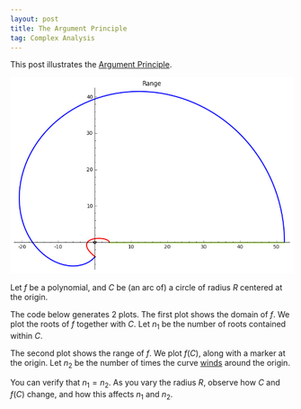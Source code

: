 ```yaml
---
layout: post
title: The Argument Principle
tag: Complex Analysis
---
```


This post illustrates the [Argument Principle](http://en.wikipedia.org/wiki/Argument_principle).

!["Image of a quarter circle in the first quadrant under the map $f(z) = z^4 + z^3 + 5z^2 + 2z + 4$"](/images/Argument.png "Image of a quarter circle in the first quadrant under the map $f(z) = z^4 + z^3 + 5z^2 + 2z + 4$")

<!--more-->

Let $f$ be a polynomial, and $C$ be (an arc of) a circle of radius $R$ centered at the origin.

The code below generates 2 plots. The first plot shows the domain of $f$. We plot the roots of $f$ together with $C$. Let $n_1$ be the number of roots contained within $C$.

The second plot shows the range of $f$. We plot $f(C)$, along with a marker at the origin. Let $n_2$ be the number of times the curve [winds](http://en.wikipedia.org/wiki/Winding_number) around the origin. 

You can verify that $n_1 = n_2$. As you vary the radius $R$, observe how $C$ and $f(C)$ change, and how this affects $n_1$ and $n_2$.

<div id="auto">
  <script type="text/x-sage">
z,t = var('z, t')  
@interact
def plot_winding(f=('$f$', z^4 + z^3 + 5*z^2 + 2*z + 4), 
                 Radius = slider(0,10,default=2), 
                 maxT = slider(0,2*pi,default=pi/2,label="max. Theta")):
    
    # Find roots of the equation (and convert to numerical approximation)
    roots = [(CDF(r).real(),CDF(r).imag()) for r in f.roots(multiplicities=False)]
    
    R = Radius
    
    # Circle in domain
    arc1(t) = R*exp(I*t)
    # Image of circle
    curve1(t) =  f(z=R*exp(I*t))    
    
    # Line from origin
    line2(t) = R*t
    # Image of line from origin
    curve2(t) = f(z=R*t)
    
    # Line to origin
    line3(t) = R*exp(I*maxT)*(1-t)
    # Image of line to origin
    curve3(t) = f(z=R*exp(I*maxT)*(1-t))
    
    # Create plots in domain
    plot_roots = scatter_plot(roots,marker="*")
    plot_arc1 = parametric_plot((arc1(t).real(),arc1(t).imag()),(t,0,maxT),title="Domain", thickness = 2)
    plot_line2 = parametric_plot((line2(t).real(),line2(t).imag()),(t,0,1),color='greenyellow', thickness = 2)
    plot_line3 = parametric_plot((line3(t).real(),line3(t).imag()),(t,0,1),color='red', thickness = 2)
    
    # Create plots in range
    plot_zero = scatter_plot([(0,0)],marker="*")
    plot_curve1 = parametric_plot((curve1(t).real(),curve1(t).imag()),(t,0,maxT),title="Range", thickness = 2)
    plot_curve2 = parametric_plot((curve2(t).real(),curve2(t).imag()),(t,0,1),color='greenyellow',thickness= 2)
    plot_curve3 = parametric_plot((curve3(t).real(),curve3(t).imag()),(t,0,1),color='red', thickness = 2)
    
    # Show plots
    show(plot_roots + plot_arc1 + plot_line2 + plot_line3)
    show(plot_zero + plot_curve1 + plot_curve2 + plot_curve3)
  </script>
</div>
